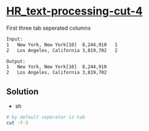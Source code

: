 # [HR_text-processing-cut-4](https://www.hackerrank.com/challenges/text-processing-cut-4)

First three tab seperated columns

```txt
Input:
1   New York, New York[10]  8,244,910   1
2   Los Angeles, California 3,819,702   2

Output:
1   New York, New York[10]  8,244,910
2   Los Angeles, California 3,819,702
```

## Solution

* sh

```sh
# by default seperator is tab
cut -f-3
```

